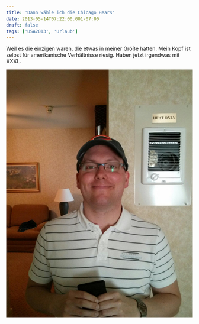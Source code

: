 ```yaml
---
title: 'Dann wähle ich die Chicago Bears'
date: 2013-05-14T07:22:00.001-07:00
draft: false
tags: ['USA2013', 'Urlaub']
---
```


Weil es die einzigen waren, die etwas in meiner Größe hatten. Mein Kopf ist selbst für amerikanische Verhältnisse riesig. Haben jetzt irgendwas mit XXXL.

![](/urlaub11to15-images/13/IMG_20130514_091817.jpg)